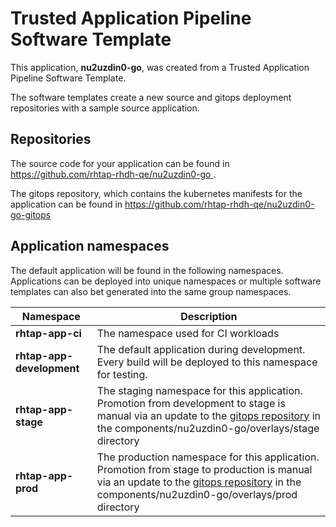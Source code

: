 # Trusted Application Pipeline Software Template

This application, **nu2uzdin0-go**, was created from a Trusted Application Pipeline Software Template.

The software templates create a new source and gitops deployment repositories with a sample source application. 

## Repositories

The source code for your application can be found in [https://github.com/rhtap-rhdh-qe/nu2uzdin0-go ](https://github.com/rhtap-rhdh-qe/nu2uzdin0-go ).
 
The gitops repository, which contains the kubernetes manifests for the application can be found in 
[https://github.com/rhtap-rhdh-qe/nu2uzdin0-go-gitops ](https://github.com/rhtap-rhdh-qe/nu2uzdin0-go-gitops ) 

## Application namespaces 

The default application will be found in the following namespaces. Applications can be deployed into unique namespaces or multiple software templates can also bet generated into the same group namespaces.  

|  Namespace   |  Description   |  
| -------- | -------- |
| **rhtap-app-ci** | The namespace used for CI workloads |
| **rhtap-app-development** | The default application during development. Every build will be deployed to this namespace for testing. |
| **rhtap-app-stage** | The staging namespace for this application. Promotion from development to stage is manual via an update to the [gitops repository](https://github.com/rhtap-rhdh-qe/nu2uzdin0-go-gitops ) in the components/nu2uzdin0-go/overlays/stage directory |
| **rhtap-app-prod** | The production namespace for this application. Promotion from stage to production is manual via an update to the [gitops repository](https://github.com/rhtap-rhdh-qe/nu2uzdin0-go-gitops ) in the components/nu2uzdin0-go/overlays/prod directory |